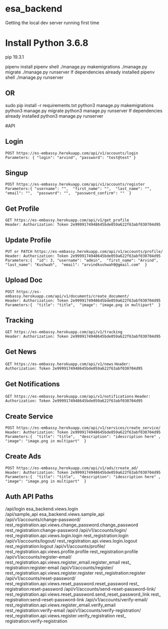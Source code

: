 # esa_backend

Getting the local dev server running first time
# Install Python 3.6.8
pip 19.3.1 

pipenv install 
pipenv shell 
./manage.py makemigrations 
./manage.py migrate 
./manage.py runserver 
If dependencies already installed 
pipenv shell 
./manage.py runserver

## OR

sudo pip install -r requirements.txt 
python3 manage.py makemigrations 
python3 manage.py migrate 
python3 manage.py runserver 
If dependencies already installed 
python3 manage.py runserver 

#API

## Login
`POST https://es-embassy.herokuapp.com/api/v1/accounts/login`  
`Parameters: {
    "login": "arvind",
    "password": "test@test"
}` 

## Singup
`POST https://es-embassy.herokuapp.com/api/v1/accounts/register`  
`Parameters:{
    "username": "", 
    "first_name": "", 
    "last_name": "", 
    "email": "", 
    "password": "", 
    "password_confirm": "" 
}` 

## Get Profile 
`GET https://es-embassy.herokuapp.com/api/v1/get_profile`  
`Header: Authorization: Token 2e9999174948645bde059a622f63abf030704d95` 

## Update Profile
`PUT or PATCH https://es-embassy.herokuapp.com/api/v1/accounts/profile/`  
`Header: Authorization: Token 2e9999174948645bde059a622f63abf030704d95`
`Parameters:{ 
    "id": 3,
    "username": "admin", 
    "first_name": "Arvind", 
    "last_name": "Kushwah", 
    "email": "arvindkushwah9@gmail.com" 
}` 


## Upload Doc 
`POST https://es-embassy.herokuapp.com/api/v1/documents/create_document/`   
`Header: Authorization: Token 2e9999174948645bde059a622f63abf030704d95`
`Parameters:{ 
    "title": "title", 
    "image": "image.png in multipart" 
}`  


## Tracking
`GET https://es-embassy.herokuapp.com/api/v1/tracking`   
`Header: Authorization: Token 2e9999174948645bde059a622f63abf030704d95`  


## Get News
`GET https://es-embassy.herokuapp.com/api/v1/news` 
`Header: Authorization: Token 2e9999174948645bde059a622f63abf030704d95`


## Get Notifications
`GET https://es-embassy.herokuapp.com/api/v1/notifications` 
`Header: Authorization: Token 2e9999174948645bde059a622f63abf030704d95`


## Create Service 
`POST https://es-embassy.herokuapp.com/api/v1/services/create_service/`   
`Header: Authorization: Token 2e9999174948645bde059a622f63abf030704d95`
`Parameters:{ 
    "title": "title", 
    "description": "idescription here" ,
    "image": "image.png in multipart" 
}` 

## Create Ads 
`POST https://es-embassy.herokuapp.com/api/v1/ads/create_ad/`   
`Header: Authorization: Token 2e9999174948645bde059a622f63abf030704d95`
`Parameters:{ 
    "title": "title", 
    "description": "idescription here" ,
    "image": "image.png in multipart" 
}` 

## Auth API Paths 
/api/login	esa_backend.views.login	  
/api/sample_api	esa_backend.views.sample_api	 
/api/v1/accounts/change-password/	rest_registration.api.views.change_password.change_password	rest_registration:change-password 
/api/v1/accounts/login/	rest_registration.api.views.login.login	rest_registration:login 
/api/v1/accounts/logout/	rest_registration.api.views.login.logout	rest_registration:logout 
/api/v1/accounts/profile/	rest_registration.api.views.profile.profile	rest_registration:profile 
/api/v1/accounts/register-email/	rest_registration.api.views.register_email.register_email	rest_ registration:register-email
/api/v1/accounts/register/	rest_registration.api.views.register.register	rest_registration:register 
/api/v1/accounts/reset-password/	rest_registration.api.views.reset_password.reset_password	rest_ registration:reset-password 
/api/v1/accounts/send-reset-password-link/	rest_registration.api.views.reset_password.send_reset_password_link	rest_ registration:send-reset-password-link 
/api/v1/accounts/verify-email/	rest_registration.api.views.register_email.verify_email	rest_registration:verify-email
/api/v1/accounts/verify-registration/	rest_registration.api.views.register.verify_registration	rest_ registration:verify-registration 
